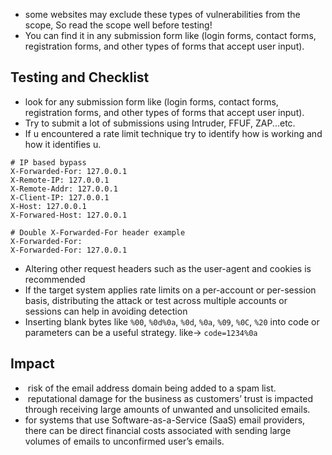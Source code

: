 
- some websites may exclude these types of vulnerabilities from the scope, So read the scope well before testing! 
- You can find it in any submission form like (login forms, contact forms, registration forms, and other types of forms that accept user input).
## Testing and Checklist

-  look for any submission form like (login forms, contact forms, registration forms, and other types of forms that accept user input).
- Try to submit a lot of submissions using Intruder, FFUF, ZAP...etc.
- If u encountered a rate limit technique try to identify how is working and how it identifies u.
```http
# IP based bypass
X-Forwarded-For: 127.0.0.1
X-Remote-IP: 127.0.0.1
X-Remote-Addr: 127.0.0.1
X-Client-IP: 127.0.0.1
X-Host: 127.0.0.1
X-Forwared-Host: 127.0.0.1

# Double X-Forwarded-For header example
X-Forwarded-For:
X-Forwarded-For: 127.0.0.1
```
- Altering other request headers such as the user-agent and cookies is recommended
- If the target system applies rate limits on a per-account or per-session basis, distributing the attack or test across multiple accounts or sessions can help in avoiding detection
- Inserting blank bytes like `%00`, `%0d%0a`, `%0d`, `%0a`, `%09`, `%0C`, `%20` into code or parameters can be a useful strategy. like-> `code=1234%0a`

## Impact
-  risk of the email address domain being added to a spam list.
-  reputational damage for the business as customers’ trust is impacted through receiving large amounts of unwanted and unsolicited emails.
- for systems that use Software-as-a-Service (SaaS) email providers, there can be direct financial costs associated with sending large volumes of emails to unconfirmed user’s emails.